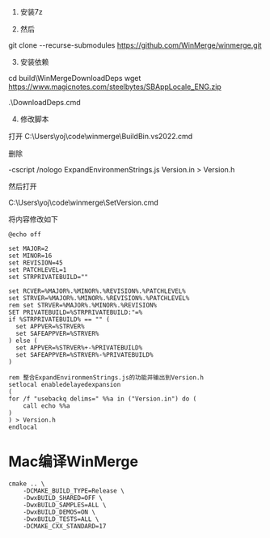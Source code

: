
1. 安装7z

2. 然后

git clone --recurse-submodules https://github.com/WinMerge/winmerge.git

3. 安装依赖

cd build\WinMergeDownloadDeps
wget https://www.magicnotes.com/steelbytes/SBAppLocale_ENG.zip

.\DownloadDeps.cmd


4. 修改脚本

打开 C:\Users\yoj\code\winmerge\BuildBin.vs2022.cmd

删除

-cscript /nologo ExpandEnvironmenStrings.js Version.in > Version.h

然后打开

C:\Users\yoj\code\winmerge\SetVersion.cmd

将内容修改如下

```
@echo off

set MAJOR=2
set MINOR=16
set REVISION=45
set PATCHLEVEL=1
set STRPRIVATEBUILD=""

set RCVER=%MAJOR%.%MINOR%.%REVISION%.%PATCHLEVEL%
set STRVER=%MAJOR%.%MINOR%.%REVISION%.%PATCHLEVEL%
rem set STRVER=%MAJOR%.%MINOR%.%REVISION%
SET PRIVATEBUILD=%STRPRIVATEBUILD:"=%
if %STRPRIVATEBUILD% == "" (
  set APPVER=%STRVER%
  set SAFEAPPVER=%STRVER%
) else (
  set APPVER=%STRVER%+-%PRIVATEBUILD%
  set SAFEAPPVER=%STRVER%-%PRIVATEBUILD%
)

rem 整合ExpandEnvironmenStrings.js的功能并输出到Version.h
setlocal enabledelayedexpansion
(
for /f "usebackq delims=" %%a in ("Version.in") do (
    call echo %%a
)
) > Version.h
endlocal
```


# Mac编译WinMerge

```
cmake .. \
    -DCMAKE_BUILD_TYPE=Release \
    -DwxBUILD_SHARED=OFF \
    -DwxBUILD_SAMPLES=ALL \
    -DwxBUILD_DEMOS=ON \
    -DwxBUILD_TESTS=ALL \
    -DCMAKE_CXX_STANDARD=17
```